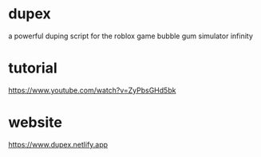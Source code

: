 # dupex

a powerful duping script for the roblox game bubble gum simulator infinity

# tutorial

https://www.youtube.com/watch?v=ZyPbsGHd5bk

# website

https://www.dupex.netlify.app
